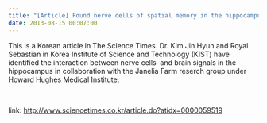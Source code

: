 ```yaml
---
title: "[Article] Found nerve cells of spatial memory in the hippocampus"
date: 2013-08-15 00:07:00
---
```


This is a Korean article in The Science Times. Dr. Kim Jin Hyun and Royal Sebastian in Korea Institute of Science and Technology (KIST) have identified the interaction between nerve cells  and brain signals in the hippocampus in collaboration with the Janelia Farm reserch group under Howard Hughes Medical Institute.

 

link: <http://www.sciencetimes.co.kr/article.do?atidx=0000059519>

